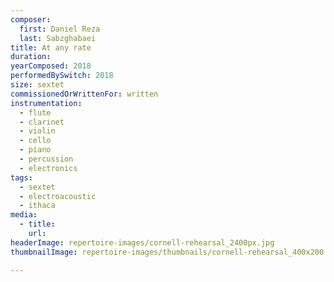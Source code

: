 ```yaml
---
composer:
  first: Daniel Reza
  last: Sabzghabaei
title: At any rate
duration:
yearComposed: 2018
performedBySwitch: 2018
size: sextet
commissionedOrWrittenFor: written
instrumentation:
  - flute
  - clarinet
  - violin
  - cello
  - piano
  - percussion
  - electronics
tags:
  - sextet
  - electroacoustic
  - ithaca
media:
  - title:
    url:
headerImage: repertoire-images/cornell-rehearsal_2400px.jpg
thumbnailImage: repertoire-images/thumbnails/cornell-rehearsal_400x200.jpg

---
```

